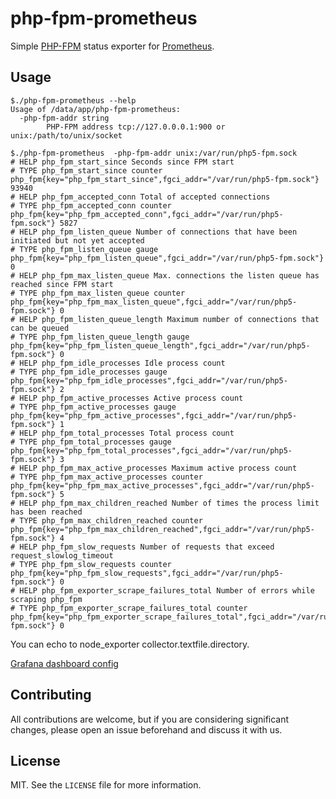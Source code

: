# php-fpm-prometheus

Simple [PHP-FPM](http://php.net/manual/en/install.fpm.php) status exporter for [Prometheus](https://prometheus.io/).

## Usage

```
$./php-fpm-prometheus --help
Usage of /data/app/php-fpm-prometheus:
  -php-fpm-addr string
    	PHP-FPM address tcp://127.0.0.0.1:900 or unix:/path/to/unix/socket
    	
$./php-fpm-prometheus  -php-fpm-addr unix:/var/run/php5-fpm.sock
# HELP php_fpm_start_since Seconds since FPM start
# TYPE php_fpm_start_since counter
php_fpm{key="php_fpm_start_since",fgci_addr="/var/run/php5-fpm.sock"} 93940
# HELP php_fpm_accepted_conn Total of accepted connections
# TYPE php_fpm_accepted_conn counter
php_fpm{key="php_fpm_accepted_conn",fgci_addr="/var/run/php5-fpm.sock"} 5827
# HELP php_fpm_listen_queue Number of connections that have been initiated but not yet accepted
# TYPE php_fpm_listen_queue gauge
php_fpm{key="php_fpm_listen_queue",fgci_addr="/var/run/php5-fpm.sock"} 0
# HELP php_fpm_max_listen_queue Max. connections the listen queue has reached since FPM start
# TYPE php_fpm_max_listen_queue counter
php_fpm{key="php_fpm_max_listen_queue",fgci_addr="/var/run/php5-fpm.sock"} 0
# HELP php_fpm_listen_queue_length Maximum number of connections that can be queued
# TYPE php_fpm_listen_queue_length gauge
php_fpm{key="php_fpm_listen_queue_length",fgci_addr="/var/run/php5-fpm.sock"} 0
# HELP php_fpm_idle_processes Idle process count
# TYPE php_fpm_idle_processes gauge
php_fpm{key="php_fpm_idle_processes",fgci_addr="/var/run/php5-fpm.sock"} 2
# HELP php_fpm_active_processes Active process count
# TYPE php_fpm_active_processes gauge
php_fpm{key="php_fpm_active_processes",fgci_addr="/var/run/php5-fpm.sock"} 1
# HELP php_fpm_total_processes Total process count
# TYPE php_fpm_total_processes gauge
php_fpm{key="php_fpm_total_processes",fgci_addr="/var/run/php5-fpm.sock"} 3
# HELP php_fpm_max_active_processes Maximum active process count
# TYPE php_fpm_max_active_processes counter
php_fpm{key="php_fpm_max_active_processes",fgci_addr="/var/run/php5-fpm.sock"} 5
# HELP php_fpm_max_children_reached Number of times the process limit has been reached
# TYPE php_fpm_max_children_reached counter
php_fpm{key="php_fpm_max_children_reached",fgci_addr="/var/run/php5-fpm.sock"} 4
# HELP php_fpm_slow_requests Number of requests that exceed request_slowlog_timeout
# TYPE php_fpm_slow_requests counter
php_fpm{key="php_fpm_slow_requests",fgci_addr="/var/run/php5-fpm.sock"} 0
# HELP php_fpm_exporter_scrape_failures_total Number of errors while scraping php_fpm
# TYPE php_fpm_exporter_scrape_failures_total counter
php_fpm{key="php_fpm_exporter_scrape_failures_total",fgci_addr="/var/run/php5-fpm.sock"} 0

```

You can echo to node_exporter collector.textfile.directory.

[Grafana dashboard config](./php_fpm.json)

## Contributing

All contributions are welcome, but if you are considering significant changes, please open an issue beforehand and discuss it with us.

## License

MIT. See the `LICENSE` file for more information.


